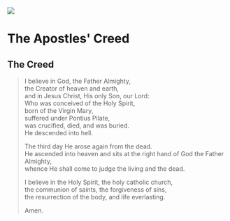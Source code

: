 <img class="intro-right" src="/images/art-apostles-creed.png">

# The Apostles' Creed

## The Creed

>I believe in God, the Father Almighty,  
>the Creator of heaven and earth,  
>and in Jesus Christ, His only Son, our Lord:  
>Who was conceived of the Holy Spirit,  
>born of the Virgin Mary,  
>suffered under Pontius Pilate,  
>was crucified, died, and was buried.  
>He descended into hell.  
>
>The third day He arose again from the dead.  
>He ascended into heaven and sits at the right hand of God the Father Almighty,  
>whence He shall come to judge the living and the dead.  
>
>I believe in the Holy Spirit, the holy catholic church,  
>the communion of saints, the forgiveness of sins,  
>the resurrection of the body, and life everlasting.  
>
>Amen.

